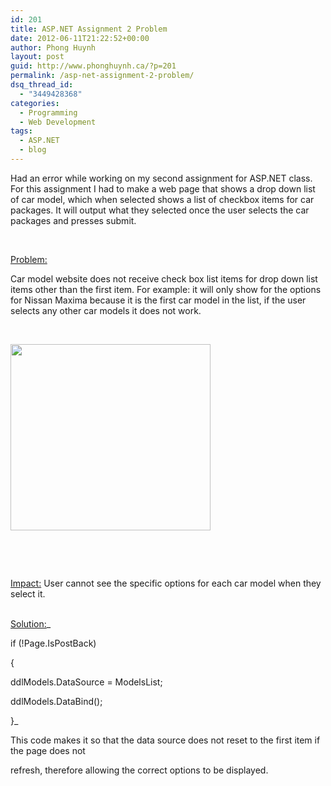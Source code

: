 ```yaml
---
id: 201
title: ASP.NET Assignment 2 Problem
date: 2012-06-11T21:22:52+00:00
author: Phong Huynh
layout: post
guid: http://www.phonghuynh.ca/?p=201
permalink: /asp-net-assignment-2-problem/
dsq_thread_id:
  - "3449428368"
categories:
  - Programming
  - Web Development
tags:
  - ASP.NET
  - blog
---
```

Had an error while working on my second assignment for ASP.NET class. For this assignment I had to make a web page that shows a drop down list of car model, which when selected shows a list of checkbox items for car packages. It will output what they selected once the user selects the car packages and presses submit.

&nbsp;

<span style="text-decoration: underline;">Problem:</span>

Car model website does not receive check box list items for drop down list items other than the first item. For example: it will only show for the options for Nissan Maxima because it is the first car model in the list, if the user selects any other car models it does not work.

&nbsp;

[<img class="aligncenter" src="http://1.bp.blogspot.com/-wkM2_LbkGSg/T3s_GDqKPnI/AAAAAAAAAFk/2_0NGsJ_2uQ/s320/aspnissan.jpg" alt="" width="320" height="298" border="0" />](http://1.bp.blogspot.com/-wkM2_LbkGSg/T3s_GDqKPnI/AAAAAAAAAFk/2_0NGsJ_2uQ/s1600/aspnissan.jpg)

&nbsp;

&nbsp;

<span style="text-decoration: underline;">Impact:</span> User cannot see the specific options for each car model when they select it.

<span style="text-decoration: underline;"><br /> Solution:</span>_
  
if (!Page.IsPostBack)
  
{
  
ddlModels.DataSource = ModelsList;
  
ddlModels.DataBind();
  
}_

This code makes it so that the data source does not reset to the first item if the page does not

refresh, therefore allowing the correct options to be displayed.